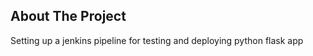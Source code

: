 <!-- ABOUT THE PROJECT -->
## About The Project
Setting up a jenkins pipeline for testing and deploying python flask app




